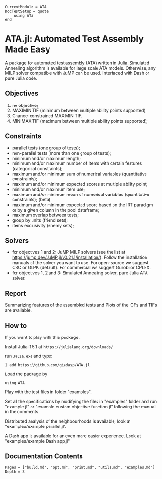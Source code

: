 ```@meta
CurrentModule = ATA
DocTestSetup = quote
    using ATA
end
```
# ATA.jl: Automated Test Assembly Made Easy

A package for automated test assembly (ATA) written in Julia.
Simulated Annealing algorithm is available for large scale ATA models.
Otherwise, any MILP solver compatible with JuMP can be used.
Interfaced with Dash or pure Julia code.

## Objectives
1. no objective;
2. MAXIMIN TIF (minimum between multiple ability points supported);
3. Chance-constrained MAXIMIN TIF.
4. MINIMAX TIF (maximum between multiple ability points supported);

## Constraints
- parallel tests (one group of tests);
- non-parallel tests (more than one group of tests);
- minimum and/or maximum length;
- minimum and/or maximum number of items with certain features (categorical constraints);
- maximum and/or minimum sum of numerical variables (quantitative constraints);
- maximum and/or minimum expected scores at multiple ability point;
- minimum and/or maximum item use;
- maximum and/or minimum mean of numerical variables (quantitative constraints); (beta)
- maximum and/or minimum expected score based on the IRT paradigm or by a given column in the pool dataframe;
- maximum overlap between tests;
- group by units (friend sets);
- items exclusivity (enemy sets);

## Solvers
- for objectives 1 and 2: JuMP MILP solvers (see the list at https://jump.dev/JuMP.jl/v0.21.1/installation/). Follow the installation manuals of the solver you want to use. For open-source we suggest CBC or GLPK (default). For commercial we suggest Gurobi or CPLEX.
- for objectives 1, 2 and 3: Simulated Annealing solver, pure Julia ATA solver.

## Report
Summarizing features of the assembled tests and Plots of the ICFs and TIFs are available.

## How to

If you want to play with this package:

Install Julia-1.5.1 at `https://julialang.org/downloads/`

run `Julia.exe` and type:

```
] add https://github.com/giadasp/ATA.jl
```

Load the package by

```
using ATA
```

Play with the test files in folder "examples".

Set all the specifications by modifying the files in "examples" folder and run "example.jl" or "example custom objective function.jl" following the manual in the comments.

Distributed analysis of the neighbourhoods is available, look at "examples/example parallel.jl".

A Dash app is available for an even more easier experience. Look at "examples/example Dash app.jl"

## Documentation Contents

```@contents
Pages = ["build.md", "opt.md", "print.md", "utils.md", "examples.md"]
Depth = 3
```

